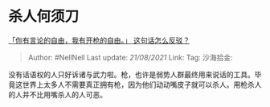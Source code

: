 # 杀人何须刀
[「你有言论的自由，我有开枪的自由。」 这句话怎么反驳？](https://www.zhihu.com/question/19637970/answer/12476878)

> Author: #NellNell
> Last update: *21/08/2021*
> Link:
> Tag:
> 沙海拾金:

没有话语权的人只好诉诸与武力啦。枪，也许是弱势人群最终用来说话的工具。毕竟这世界上太多人不需要真正拥有枪，因为他们动动嘴皮子就可以杀人。用枪杀人的人并不比用嘴杀人的人可恶。

